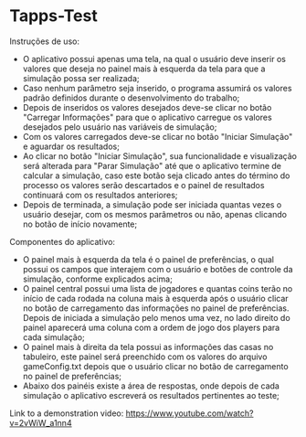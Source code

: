 # Tapps-Test

Instruções de uso:
 - O aplicativo possui apenas uma tela, na qual o usuário deve inserir os valores que deseja no painel mais à esquerda da tela para que a  simulação possa ser realizada;
 - Caso nenhum parâmetro seja inserido, o programa assumirá os valores padrão definidos durante o desenvolvimento do trabalho;
 - Depois de inseridos os valores desejados deve-se clicar no botão "Carregar Informações" para que o aplicativo carregue os valores desejados pelo usuário nas variáveis de simulação;
 - Com os valores carregados deve-se clicar no botão "Iniciar Simulação" e aguardar os resultados;
 - Ao clicar no botão "Iniciar Simulação", sua funcionalidade e visualização será alterada para "Parar Simulação" até que o aplicativo termine de calcular a simulação, caso este botão seja clicado antes do término do processo os valores serão descartados e o painel de resultados continuará com os resultados anteriores;
 - Depois de terminada, a simulação pode ser iniciada quantas vezes o usuário desejar, com os mesmos parâmetros ou não, apenas clicando no botão de início novamente;

Componentes do aplicativo:
 - O painel mais à esquerda da tela é o painel de preferências, o qual possui os campos que interajem com o usuário e botões de controle da simulação, conforme explicados acima;
 - O painel central possui uma lista de jogadores e quantas coins terão no início de cada rodada na coluna mais à esquerda após o usuário clicar no botão de carregamento das informações no painel de preferências. Depois de iniciada a simulação pelo menos uma vez, no lado direito do painel aparecerá uma coluna com a ordem de jogo dos players para cada simulação;
 - O painel mais à direita da tela possui as informações das casas no tabuleiro, este painel será preenchido com os valores do arquivo gameConfig.txt depois que o usuário clicar no botão de carregamento no painel de preferências;
 - Abaixo dos painéis existe a área de respostas, onde depois de cada simulação o aplicativo escreverá os resultados pertinentes ao teste;
 
 Link to a demonstration video: https://www.youtube.com/watch?v=2vWiW_a1nn4
